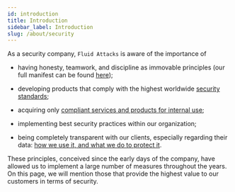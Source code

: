 ```yaml
---
id: introduction
title: Introduction
sidebar_label: Introduction
slug: /about/security
---
```


As a security company,
`Fluid Attacks` is aware of the importance of

- having honesty, teamwork,
and discipline as immovable principles
(our full manifest can be found
[here](https://fluidattacks.com/about-us/values/));

- developing products
that comply with the highest worldwide
[security standards](/criteria/requirements/introduction);

- acquiring only
[compliant services and products for internal use](/criteria/requirements/authentication/226);

- implementing best security practices
within our organization;

- being completely transparent with our clients,
especially regarding their data:
[how we use it, and what we do to protect it](/criteria/requirements/privacy/315).

These principles,
conceived since the early days of the company,
have allowed us to implement
a large number of measures throughout the years.
On this page,
we will mention those
that provide the highest value
to our customers in terms of security.
